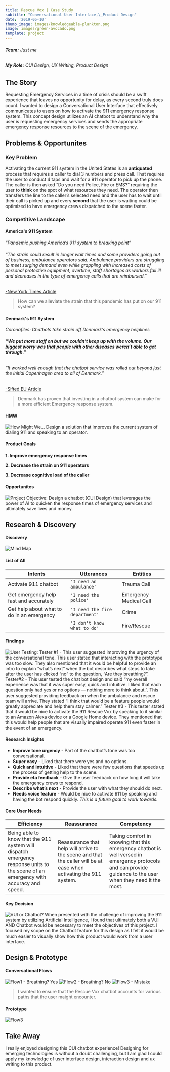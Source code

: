 ```yaml
---
title: Rescue Vox | Case Study
subtitle: "Conversational User Interface,\_Product Design"
date: '2019-05-10'
thumb_image: images/knowledgeable-plankton.png
image: images/green-avocado.png
template: project
---
```

###### **Team:** Just me
###### **My Role:** CUI Design, UX Writing, Product Design

## The Story
Requesting Emergency Services in a time of crisis should be a swift experience that leaves no opportunity for delay, as every second truly does count. I wanted to design a Conversational User Interface that effectively communicates to users on how to activate the 911 emergency response system. This concept design utilizes an AI chatbot to understand why the user is requesting emergency services and sends the appropriate emergency response resources to the scene of the emergency.

## Problems & Opportunites
### Key Problem

Activating the current 911 system in the United States is an **antiquated** process that requires a caller to dial 3 numbers and press call. That requires the user to conduct 4 taps and wait for a 911 operator to pick up the phone. The caller is then asked “Do you need Police, Fire or EMS?” requiring the user to **think** on the spot of what resources they need. The operator then transfers the line to the caller’s selected need and the user has to wait until their call is picked up and every **second** that the user is waiting could be optimized to have emergency crews dispatched to the scene faster.

### Competitive Landscape
#### America's 911 System
*“Pandemic pushing America’s 911 system to breaking point”*
###### “The strain could result in longer wait times and some providers going out of business, ambulance operators said. Ambulance providers are struggling to meet surging demand even while grappling with increased costs of personal protective equipment, overtime, staff shortages as workers fall ill and decreases in the type of emergency calls that are reimbursed.” 
[-New York Times Article](https://www.seattletimes.com/nation-world/nation/pandemic-pushing-americas-911-system-to-breaking-point-ambulance-operators-say/)

> How can we alleviate the strain that this pandemic has put on our 911 system?


#### Denmark's 911 System
*Coronafiles: Chatbots take strain off Denmark’s emergency helplines*
###### **“We put more staff on but we couldn’t keep up with the volume. Our biggest worry was that people with other diseases weren’t able to get through.”**

###### “It worked well enough that the chatbot service was rolled out beyond just the initial Copenhagen area to all of Denmark.”
 [-Sifted EU Article](https://sifted.eu/articles/coronafiles-chatbots-helplines/)
> Denmark has proven that investing in a chatbot system can make for a more efficient Emergency response system.




#### HMW
![How Might We... Design a solution that improves the current system of dialing 911 and speaking to an operator.](/images/HMW.png)

#### Product Goals
**1. Improve emergency response times**

**2. Decrease the strain on 911 operators**

**3. Decrease cognitive load of the caller**

#### Opportunites

![Project Objective: Design a chatbot (CUI Design) that leverages the power of AI to quicken the response times of emergency services and ultimately save lives and money.](/images/project-objective.png)

## Research & Discovery
#### Discovery
![Mind Map](/images/mind-map.png)
#### List of All
|Intents                |Utterances                          |Entities                         |
|----------------|-------------------------------|-----------------------------|
|Activate 911 chatbot | `'I need an ambulance'`  | Trauma Call
Get emergency help fast and accurately|`'I need the police'`            |Emergency Medical Call            |
|Get help about what to do in an emergency           |`'I need the fire department'`             |Crime            |
|          |`'I don't know what to do'` |Fire/Rescue|

#### Findings
![User Testing: Tester #1 - This user suggested improving the urgency of the conversational tone. This user stated that interacting with the prototype was too slow. They also mentioned that it would be helpful to provide an intro to explain “what’s next” when the bot describes what steps to take after the user has clicked “no” to the question, “Are they breathing?”. Tester#2 - This user tested the chat bot design and said “my overall experience was that it was super easy, quick and intuitive. I liked that each question only had yes or no options — nothing more to think about.”. This user suggested providing feedback on when the ambulance and rescue team will arrive. They stated “I think that would be a feature people would greatly appreciate and help them stay calmer.” Tester #3 - This tester stated that it would be nice to activate the 911 Rescue Vox by speaking to it similar to an Amazon Alexa device or a Google Home device. They mentioned that this would help people that are visually impaired operate 911 even faster in the event of an emergency.](/images/user-testing.png)

#### Research Insights
- **Improve tone urgency** - Part of the chatbot’s tone was too conversational.
- **Super easy** - Liked that there were yes and no options.
- **Quick and intuitive**  - Liked that there were few questions that speeds up the process of getting help to the scene.
- **Provide eta feedback** - Give the user feedback on how long it will take the emergency crews to respond.
- **Describe what’s next** - Provide the user with what they should do next.
- **Needs voice feature** - Would be nice to activate 911 by speaking and having the bot respond quickly. *This is a future goal to work towards.*


#### Core User Needs
|Efficiency                |Reassurance                          |Competency                         |
|----------------|-------------------------------|-----------------------------|
|Being able to know that the 911 system will dispatch emergency response units to the scene of an emergency with accuracy and speed. |Reassurance that help will arrive to the scene and that the caller will be at ease when activating the 911 system. |Taking comfort in knowing that this emergency chatbot is well versed in emergency protocols and can provide guidance to the user when they need it the most.

#### Key Decision
![VUI or Chatbot? When presented with the challenge of improving the 911 system by utilizing Artificial Intelligence, I found that ultimately both a VUI AND Chatbot would be necessary to meet the objectives of this project. I focused my scope on the Chatbot feature for this design as I felt it would be much easier to visually show how this product would work from a user interface.](/images/decisions-made.png)

## Design & Prototype


#### Conversational Flows
![Flow1 - Breathing? Yes](/images/YES-BREATHING.png)
![Flow2 - Breathing? No](/images/NOT-BREATHING.png)
![Flow3 - Mistake](/images/Mistake-.png)

>I wanted to ensure that the Rescue Vox chatbot accounts for various paths that the user maight encounter.


#### Prototype
![Flow3](/images/Mistake-.png)

## Take Away
I really enjoyed designing this CUI chatbot experience! Designing for emerging technologies is without a doubt challenging, but I am glad I could apply my knowledge of user interface design, interaction design and ux writing to this product.